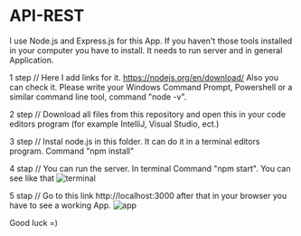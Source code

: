 # API-REST

I use Node.js and Express.js for this App. If you haven't those tools installed in your computer you have to install. It needs to run server and in general Application.

1 step // Here I add links for it. https://nodejs.org/en/download/ Also you can check it.  Please write your Windows Command Prompt, Powershell or a similar command line tool, command "node -v".

2 step // Download all files from this repository and open this in your code editors program (for example IntelliJ, Visual Studio, ect.)

3 step // Instal node.js in this folder. It can do it in a terminal editors program. Command "npm install"

4 stap // You can run the server. In terminal Command "npm start". You can see like that 
![terminal](https://user-images.githubusercontent.com/65114423/113116671-f2c29280-920d-11eb-814e-641539896ee1.png)


5 stap // Go to this link http://localhost:3000 after that in your browser you have to see a working App.  ![app](https://user-images.githubusercontent.com/65114423/113117021-5baa0a80-920e-11eb-8164-c58bf9821c53.png)

Good luck =)
